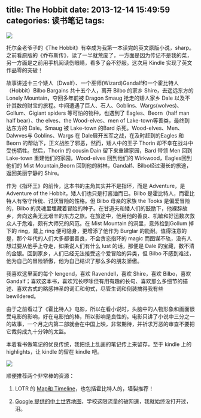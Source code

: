 title: The Hobbit
date: 2013-12-14 15:49:59
categories: 读书笔记
tags:
---
![](http://ww3.sinaimg.cn/large/5e8cb366gw1ebjb9jcvzij21390kp49h.jpg)

托尔金老爷子的《The Hobbit》有幸成为我第一本读完的英文原版小说，sharp。之前看原版的《乔布斯传》，读了一半就荒废了，一方面是因为传记不是我的菜，另一方面是之前用手机阅读伤眼睛，看多了会不舒服。这次用 Kindle 实现了英文作品零的突破！

<!--more-->

故事讲述十三个矮人（Dwalf）、一个巫师(Wizard)Gandalf和一个霍比特人（Hobbit）Bilbo Bargains 共十五个人，离开 Bilbo 的家乡 Shire，去遥远东方的 Lonely Mountain，夺回多年前被 Dragon Smaug 抢走的矮人家乡 Dale 以及不计其数的财宝的旅程。中间遭遇了巨人、石人、Goblins、Wargs(wolves)、Gollum、Gigiant spiders 等可怕的物种，也遇到了 Eagles、Beorn（half man half bear）、the elves、the Wood-elves、men of Lake-town等善类，最终到达东方的 Dale。Smaug 被 Lake-town 的Bard 杀死。Wood-elves、Men、Dalwves与 Goblins、Wargs 在 Dale展开五军之战，在及时赶到的Eagles 和 Beorn 的帮助下，正义战胜了邪恶，然而，矮人中的王子 Thorin 却不幸在战斗中受伤牺牲。然后，Thorin 的 cousin Dain 留下来重建家园，Bard 带领 Men 回到 Lake-town 重建他们的家园，Wood-elves 回到他们的 Wirkwood，Eagles回到他们的 Mist Mountain,Beorn 回到他的树林，Gandalf、Bilbo经过漫长的旅途，返回美丽宁静的 Shire。

作为《指环王》的前传，这本书的主角其实并不是指环，而是 Adventure，是 Adventure of the Hobbit，矮人们也只是打酱油而已。Bilbo 是霍比特人，而霍比特人有恪守传统、讨厌冒险的性格。但 Bilbo 母亲的家族 the Tooks 是偏爱冒险的，Bilbo 的灵魂里埋藏着冒险的种子。在甘道夫和矮人们的鼓励下，他裸辞故乡，奔向这条无比艰辛的东方之旅。在旅途中，他用他的善良、机敏和好运数次救众人于危难，颇有大师兄的风范。在 Mist Mountain 的洞里，意外捡到Gollum 掉下的 ring，戴上 ring 便可隐身，更增添了他作为 Burglar 的能耐。值得注意的是，那个年代的人们大多都很善良，不会贪恋指环的 magic 而图谋不轨，没有人想过要从他手上夺走，如果说人们有什么 lust 的话，那便是 Dale 的宝藏，数不清的金银。回到家乡，人们已经无法接受这个爱冒险的异类，但 Bilbo 不感到难过，他为自己的冒险骄傲，他为自己结识了那么多的朋友骄傲。

我喜欢这里面的每个 lengend，喜欢 Ravendell，喜欢 Shire，喜欢 Bilbo，喜欢 Gandalf；喜欢这本书，喜欢冗长啰嗦但有用有趣的长句、喜欢那么多细节的描述、喜欢古式的略感神圣的词汇和句式，尽管生词和倒装搞得我有些 bewildered。

由于之前看过了《霍比特人》电影，所以在看小说时，头脑中的人物形象和画面很受电影的影响，好在电影拍的棒，所以影响是良性的。电影只讲了小说中三分之一的故事，一个月之内第二部就会在中国上映，非常期待，并祈求万恶的审查不要把它裁剪成九十分钟的太监。

本着看书做笔记的优良传统，我把纸上乱画的笔记传上来留存，至于 kindle 上的 highlights，让 kindle 的留在 kindle 吧。

![](http://ww4.sinaimg.cn/large/5e8cb366gw1ebjbt5nuf8j21kw0n2wma.jpg)

顺便推荐两个非常棒的资源：

1. LOTR 的 [Map和 Timeline](http://lotrproject.com/thehobbit/map)，也包括霍比特人的，墙裂推荐！

2. [Google 提供的中土世界地图](http://lotrproject.com/thehobbit/map)，学校这限流量的破网速，我就始终没打开过，泪。
